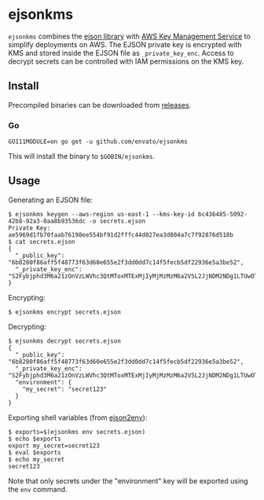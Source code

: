 # ejsonkms

`ejsonkms` combines the [ejson library](https://github.com/Shopify/ejson) with [AWS Key Management
Service](https://aws.amazon.com/kms/) to simplify deployments on AWS. The EJSON private key is encrypted with
KMS and stored inside the EJSON file as `_private_key_enc`. Access to decrypt secrets can be controlled with IAM
permissions on the KMS key.

## Install

Precompiled binaries can be downloaded from [releases](https://github.com/envato/ejsonkms/releases).

### Go

```
GO111MODULE=on go get -u github.com/envato/ejsonkms
```

This will install the binary to `$GOBIN/ejsonkms`.

## Usage

Generating an EJSON file:

```
$ ejsonkms keygen --aws-region us-east-1 --kms-key-id bc436485-5092-42b8-92a3-0aa8b93536dc -o secrets.ejson
Private Key: ae5969d1fb70faab76198ee554bf91d2fffc44d027ea3d804a7c7f92876d518b
$ cat secrets.ejson
{
  "_public_key": "6b8280f86aff5f48773f63d60e655e2f3dd0dd7c14f5fecb5df22936e5a3be52",
  "_private_key_enc": "S2Fybjphd3M6a21zOnVzLWVhc3QtMToxMTExMjIyMjMzMzM6a2V5L2JjNDM2NDg1LTUwOTItNDJiOC05MmEzLTBhYThiOTM1MzZkYwAAAAAycRX5OBx6xGuYOPAmDJ1FombB1lFybMP42s7PGmoa24bAesPMMZtI9V0w0p0lEgLeeSvYdsPuoPROa4bwnQxJB28eC6fHgfWgY7jgDWY9uP/tgzuWL3zuIaq+9Q=="
}
```

Encrypting:

```
$ ejsonkms encrypt secrets.ejson
```

Decrypting:

```
$ ejsonkms decrypt secrets.ejson
{
  "_public_key": "6b8280f86aff5f48773f63d60e655e2f3dd0dd7c14f5fecb5df22936e5a3be52",
  "_private_key_enc": "S2Fybjphd3M6a21zOnVzLWVhc3QtMToxMTExMjIyMjMzMzM6a2V5L2JjNDM2NDg1LTUwOTItNDJiOC05MmEzLTBhYThiOTM1MzZkYwAAAAAycRX5OBx6xGuYOPAmDJ1FombB1lFybMP42s7PGmoa24bAesPMMZtI9V0w0p0lEgLeeSvYdsPuoPROa4bwnQxJB28eC6fHgfWgY7jgDWY9uP/tgzuWL3zuIaq+9Q==",
  "environment": {
    "my_secret": "secret123"
  }
}
```

Exporting shell variables (from [ejson2env](https://github.com/Shopify/ejson2env)):

```
$ exports=$(ejsonkms env secrets.ejson)
$ echo $exports
export my_secret=secret123
$ eval $exports
$ echo my_secret
secret123
```

Note that only secrets under the "environment" key will be exported using the `env` command.
